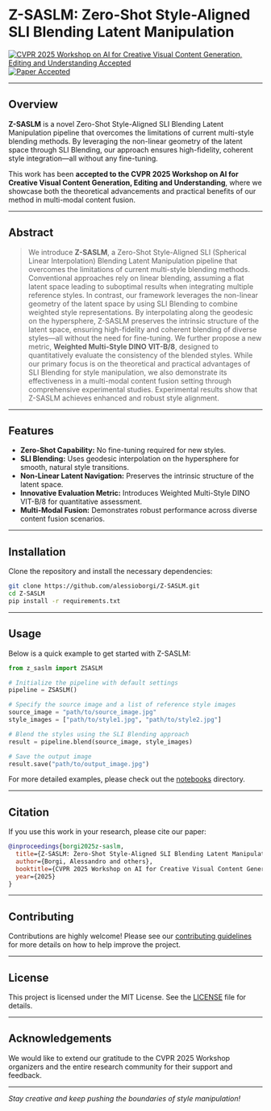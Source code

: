 # Z-SASLM: Zero-Shot Style-Aligned SLI Blending Latent Manipulation

[![CVPR 2025 Workshop on AI for Creative Visual Content Generation, Editing and Understanding Accepted](https://img.shields.io/badge/CVPR%202025-Workshop-blue)](https://cveu.github.io/) 
[![Paper Accepted](https://img.shields.io/badge/Paper-Accepted-green)](https://github.com/alessioborgi/Z-SASLM)

---

## Overview

**Z-SASLM** is a novel Zero-Shot Style-Aligned SLI Blending Latent Manipulation pipeline that overcomes the limitations of current multi-style blending methods. By leveraging the non-linear geometry of the latent space through SLI Blending, our approach ensures high-fidelity, coherent style integration—all without any fine-tuning. 

This work has been **accepted to the CVPR 2025 Workshop on AI for Creative Visual Content Generation, Editing and Understanding**, where we showcase both the theoretical advancements and practical benefits of our method in multi-modal content fusion.

---

## Abstract

> We introduce **Z-SASLM**, a Zero-Shot Style-Aligned SLI (Spherical Linear Interpolation) Blending Latent Manipulation pipeline that overcomes the limitations of current multi-style blending methods. Conventional approaches rely on linear blending, assuming a flat latent space leading to suboptimal results when integrating multiple reference styles. In contrast, our framework leverages the non-linear geometry of the latent space by using SLI Blending to combine weighted style representations. By interpolating along the geodesic on the hypersphere, Z-SASLM preserves the intrinsic structure of the latent space, ensuring high-fidelity and coherent blending of diverse styles—all without the need for fine-tuning. We further propose a new metric, **Weighted Multi-Style DINO VIT-B/8**, designed to quantitatively evaluate the consistency of the blended styles. While our primary focus is on the theoretical and practical advantages of SLI Blending for style manipulation, we also demonstrate its effectiveness in a multi-modal content fusion setting through comprehensive experimental studies. Experimental results show that Z-SASLM achieves enhanced and robust style alignment.

---

## Features

- **Zero-Shot Capability:** No fine-tuning required for new styles.
- **SLI Blending:** Uses geodesic interpolation on the hypersphere for smooth, natural style transitions.
- **Non-Linear Latent Navigation:** Preserves the intrinsic structure of the latent space.
- **Innovative Evaluation Metric:** Introduces Weighted Multi-Style DINO VIT-B/8 for quantitative assessment.
- **Multi-Modal Fusion:** Demonstrates robust performance across diverse content fusion scenarios.

---

## Installation

Clone the repository and install the necessary dependencies:

```bash
git clone https://github.com/alessioborgi/Z-SASLM.git
cd Z-SASLM
pip install -r requirements.txt
```

---

## Usage

Below is a quick example to get started with Z-SASLM:

```python
from z_saslm import ZSASLM

# Initialize the pipeline with default settings
pipeline = ZSASLM()

# Specify the source image and a list of reference style images
source_image = "path/to/source_image.jpg"
style_images = ["path/to/style1.jpg", "path/to/style2.jpg"]

# Blend the styles using the SLI Blending approach
result = pipeline.blend(source_image, style_images)

# Save the output image
result.save("path/to/output_image.jpg")
```

For more detailed examples, please check out the [notebooks](./notebooks) directory.

---

## Citation

If you use this work in your research, please cite our paper:

```bibtex
@inproceedings{borgi2025z-saslm,
  title={Z-SASLM: Zero-Shot Style-Aligned SLI Blending Latent Manipulation},
  author={Borgi, Alessandro and others},
  booktitle={CVPR 2025 Workshop on AI for Creative Visual Content Generation, Editing and Understanding},
  year={2025}
}
```

---

## Contributing

Contributions are highly welcome! Please see our [contributing guidelines](CONTRIBUTING.md) for more details on how to help improve the project.

---

## License

This project is licensed under the MIT License. See the [LICENSE](LICENSE) file for details.

---

## Acknowledgements

We would like to extend our gratitude to the CVPR 2025 Workshop organizers and the entire research community for their support and feedback.

---

*Stay creative and keep pushing the boundaries of style manipulation!*
